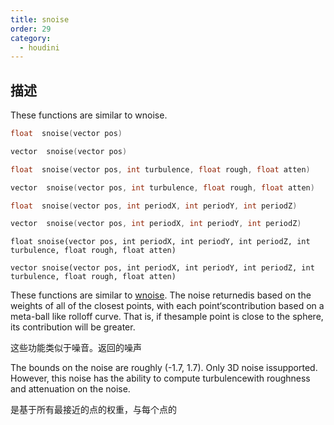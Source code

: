 ```yaml
---
title: snoise
order: 29
category:
  - houdini
---
```

    
## 描述

These functions are similar to wnoise.

```c
float  snoise(vector pos)
```

```c
vector  snoise(vector pos)
```

```c
float  snoise(vector pos, int turbulence, float rough, float atten)
```

```c
vector  snoise(vector pos, int turbulence, float rough, float atten)
```

```c
float  snoise(vector pos, int periodX, int periodY, int periodZ)
```

```c
vector  snoise(vector pos, int periodX, int periodY, int periodZ)
```

`float snoise(vector pos, int periodX, int periodY, int periodZ, int turbulence, float rough, float atten)`

`vector snoise(vector pos, int periodX, int periodY, int periodZ, int turbulence, float rough, float atten)`

These functions are similar to [wnoise](wnoise.html "Generates Worley
(cellular) noise."). The noise returnedis based on the weights of all of the
closest points, with each point‘scontribution based on a meta-ball like
rolloff curve. That is, if thesample point is close to the sphere, its
contribution will be greater.

这些功能类似于噪音。返回的噪声

The bounds on the noise are roughly (-1.7, 1.7). Only 3D noise issupported.
However, this noise has the ability to compute turbulencewith roughness and
attenuation on the noise.

是基于所有最接近的点的权重，与每个点的
